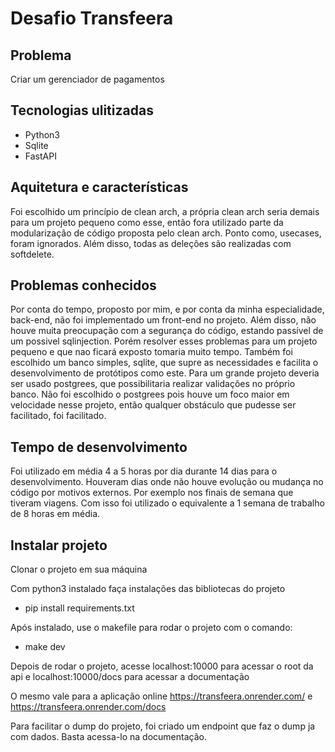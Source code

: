 # Desafio Transfeera

## Problema
Criar um gerenciador de pagamentos

##  Tecnologias ulitizadas
- Python3
- Sqlite
- FastAPI

## Aquitetura e características
Foi escolhido um princípio de clean arch, a própria clean arch seria demais para um projeto pequeno como esse, então fora utilizado parte da modularização de código proposta pelo clean arch. Ponto como, usecases, foram ignorados. Além disso, todas as deleções são realizadas com softdelete.


## Problemas conhecidos
Por conta do tempo, proposto por mim, e por conta da minha especialidade, back-end, não foi implementado um front-end no projeto. Além disso, não houve muita preocupação com a segurança do código, estando passível de um possivel sqlinjection. Porém resolver esses problemas para um projeto pequeno e que nao ficará exposto tomaria muito tempo. Também foi escolhido um banco simples, sqlite, que supre as necessidades e facilita o desenvolvimento de protótipos como este. Para um grande projeto deveria ser usado postgrees, que possibilitaria realizar validações no próprio banco. Não foi escolhido o postgrees pois houve um foco maior em velocidade nesse projeto, então qualquer obstáculo que pudesse ser facilitado, foi facilitado.

## Tempo de desenvolvimento
Foi utilizado em média 4 a 5 horas por dia durante 14 dias para o desenvolvimento. Houveram dias onde não houve evolução ou mudança no código por motivos externos. Por exemplo nos finais de semana que tiveram viagens. Com isso foi utilizado o equivalente a 1 semana de trabalho de 8 horas em média.

## Instalar projeto
Clonar o projeto em sua máquina

Com python3 instalado faça instalações das bibliotecas do projeto

- pip install requirements.txt

Após instalado, use o makefile para rodar o projeto com o comando:

- make dev

Depois de rodar o projeto, acesse localhost:10000 para acessar o root da api e localhost:10000/docs para acessar a documentação

O mesmo vale para a aplicação online https://transfeera.onrender.com/ e https://transfeera.onrender.com/docs

Para facilitar o dump do projeto, foi criado um endpoint que faz o dump ja com dados. Basta acessa-lo na documentação.
